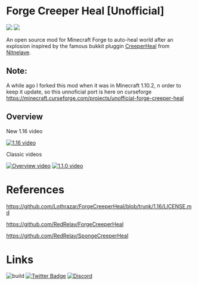 # Forge Creeper Heal [Unofficial]
[![](http://cf.way2muchnoise.eu/246973.svg)](https://minecraft.curseforge.com/projects/forge-creeper-heal-unofficial) 
[![](http://cf.way2muchnoise.eu/versions/246973.svg)](https://minecraft.curseforge.com/projects/forge-creeper-heal-unofficial)


An open source mod for Minecraft Forge to auto-heal world after an explosion inspired by the famous bukkit pluggin [CreeperHeal](http://dev.bukkit.org/server-mods/creeperheal-nitnelave/) from [Nitnelave](https://github.com/nitnelave).

## Note: 
A while ago I forked this mod when it was in Minecraft 1.10.2, n order to keep it update, so this unnoficial port is here on curseforge https://minecraft.curseforge.com/projects/unofficial-forge-creeper-heal 


## Overview

New 1.16 video

[![1.16 video](https://github.com/Lothrazar/ForgeCreeperHeal/blob/trunk/1.16/heal.gif)](https://github.com/Lothrazar/ForgeCreeperHeal/blob/trunk/1.16/heal.gif)


Classic videos

[![Overview video](http://img.youtube.com/vi/KBzI7iXmbx0/0.jpg)](http://www.youtube.com/watch?v=KBzI7iXmbx0)
[![1.1.0 video](http://img.youtube.com/vi/3M5EytpMjP4/0.jpg)](http://www.youtube.com/watch?v=3M5EytpMjP4)


# References

https://github.com/Lothrazar/ForgeCreeperHeal/blob/trunk/1.16/LICENSE.md

https://github.com/RedRelay/ForgeCreeperHeal

https://github.com/RedRelay/SpongeCreeperHeal




# Links

![build](https://github.com/Lothrazar/ForgeCreeperHeal/workflows/build/badge.svg)
[![Twitter Badge](https://img.shields.io/badge/contact-twitter-blue.svg)](https://twitter.com/lothrazar)
[![Discord](https://img.shields.io/discord/749302798797242449.svg?label=&logo=discord&logoColor=ffffff&color=7389D8&labelColor=6A7EC2)](https://discord.gg/uWZ3jf56fV)
